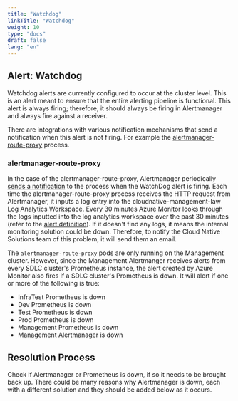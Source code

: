 ```yaml
---
title: "Watchdog"
linkTitle: "Watchdog"
weight: 10
type: "docs"
draft: false
lang: "en"
---
```


## Alert: Watchdog

Watchdog alerts are currently configured to occur at the cluster level. This is an alert meant to ensure that the entire alerting pipeline is functional. This alert is always firing; therefore, it should always be firing in Alertmanager and always fire against a receiver.

There are integrations with various notification mechanisms that send a notification when this alert is not firing. For example the [alertmanager-route-proxy](https://gitlab.k8s.cloud.statcan.ca/cloudnative/go/alertmanager-route-sender) process.

### alertmanager-route-proxy

In the case of the alertmanager-route-proxy, Alertmanager periodically [sends a notification](https://gitlab.k8s.cloud.statcan.ca/cloudnative/terraform/platform/terraform-kubernetes-aks-platform-mgmt/-/blob/master/module_helm_kube_prometheus_stack.tf#L556) to the process when the WatchDog alert is firing. Each time the alertmanager-route-proxy process receives the HTTP request from Alertmanager, it inputs a log entry into the cloudnative-management-law Log Analytics Workspace. Every 30 minutes Azure Monitor looks through the logs inputted into the log analytics workspace over the past 30 minutes (refer to the [alert definition](https://gitlab.k8s.cloud.statcan.ca/cloudnative/environment/management/cloudnative-management-rg/-/blob/master/infrastructure/main.tf#L138)). If it doesn't find any logs, it means the internal monitoring solution could be down. Therefore, to notify the Cloud Native Solutions team of this problem, it will send them an email.


The `alertmanager-route-proxy` pods are only running on the Management cluster. However, since the Management Alertmanger receives alerts from every SDLC cluster's Prometheus instance, the alert created by Azure Monitor also fires if a SDLC cluster's Prometheus is down. It will alert if one or more of the following is true:
- InfraTest Prometheus is down
- Dev Prometheus is down
- Test Prometheus is down
- Prod Prometheus is down
- Management Prometheus is down
- Management Alertmanager is down

## Resolution Process

Check if Alertmanager or Prometheus is down, if so it needs to be brought back up. There could be many reasons why Alertmanager is down, each with a different solution and they should be added below as it occurs.
